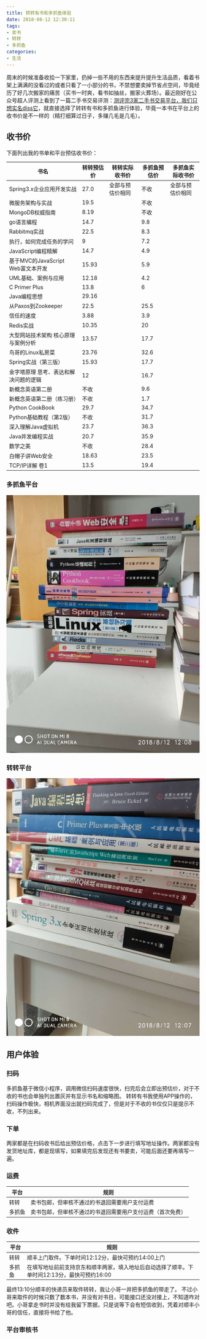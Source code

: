 ```yaml
---
title: 转转有书和多抓鱼体验
date: 2018-08-12 12:30:11
tags: 
- 卖书
- 转转
- 多抓鱼
categories:
- 生活
---
```


<!-- toc -->

周末的时候准备收拾一下家里，扔掉一些不用的东西来提升提升生活品质，看着书架上满满的没看过的或者只看了一小部分的书，不禁想要卖掉节省点空间，毕竟经历了好几次搬家的痛苦（买书一时爽，看书如抽丝，搬家火葬场）。最近刚好在公众号超人评测上看到了一篇二手书交易评测：[测评完3家二手书交易平台，我们只想实名diss它](https://mp.weixin.qq.com/s/NAbtCdqZIsAyG0Pr0n1B9g)，就直接选择了转转有书和多抓鱼进行体验，毕竟一本书在平台上的收书价是不一样的（精打细算过日子，多赚几毛是几毛）。

## 收书价
下面列出我的书单和平台预估收书价：

| 书名 | 转转预估价 | 转转实际收书价 | 多抓鱼预估价 | 多抓鱼实际收书价 |
| --- | --- | --- | --- | --- |
| Spring3.x企业应用开发实战 | 27.0 | 全部与预估价相同 | 不收 | 全部与预估价相同 |
| 微服务架构与实战 | 19.5 |  | 不收 |  |
| MongoDB权威指南 | 8.19 |  | 不收 |  |
| go语言编程 | 14.7 |  | 9.8 |  |
| Rabbitmq实战 | 22.5 |  | 8.3 |  |
| 执行，如何完成任务的学问 | 9 |  | 7.2 |  |
| JavaScript编程精解 | 14.7 |  | 4.9 |  |
| 基于MVC的JavaScript Web富文本开发 | 15.93 |  | 5.9 |  |
| UML基础、案例与应用 | 12.18 |  | 4.2 |  |
| C Primer Plus | 13.8 |  | 6 |  |
| Java编程思想 | 29.16 |  |  |  |
| 从Paxos到Zookeeper | 22.5 |  | 25.5 |  |
| 信任的速度 | 3.88 |  | 3.9 |  |
| Redis实战 | 10.35 |  | 20 |  |
| 大型网站技术架构 核心原理与案例分析 | 13.57 |  | 17.7 |  |
| 鸟哥的Linux私房菜 | 23.76 |  | 32.6 |  |
| Spring实战（第三版） | 15.93 |  | 17.7 |  |
| 金字塔原理 思考、表达和解决问题的逻辑 | 12 |  | 16.7 |  |
| 新概念英语第二册 | 不收 |  | 9.6 |  |
| 新概念英语第二册（练习册） | 不收 |  | 1.7 |  |
| Python CookBook | 29.7 |  | 34.7 |  |
| Python基础教程（第2版） | 不收 |  | 31.7 |  |
| 深入理解Java虚拟机 | 23.7 |  | 36.3 |  |
| Java并发编程实战 | 20.7 |  | 35.9 |  |
| 数学之美 | 不收 |  | 28.4 |  |
| 白帽子讲Web安全 | 18.63 |  | 23.5 |  |
| TCP/IP详解 卷1 | 13.5 |  | 19.4 |  |


### 多抓鱼平台
![多抓鱼](/images/duozhuayu-books.jpg)
### 转转平台
![转转](/images/zhuanzhuan-books.jpg)

## 用户体验

### 扫码
多抓鱼基于微信小程序，调用微信扫码速度很快，扫完后会立即出预估价，对于不收的书也会单独列出置灰并有显示书名和缩略图。
转转有书我使用APP操作的，扫码操作极快，相机界面没出就扫码完成了，但是对于不收的书仅仅只是提示不收，不列出来。

### 下单

两家都是在扫码收书后给出预估价格，点击下一步进行填写地址操作。两家都没有发货地址库，都是现填写，如果填完后发现还有书要卖，可能后面还要再填写一遍。

### 运费

| 平台 | 规则 |
| --- | --- |
| 转转 | 卖书包邮，但审核不通过的书退回需要用户支付运费 |
| 多抓鱼 | 卖书包邮，但审核不通过的书退回需要用户支付运费（首次免费） |

### 收件

| 平台 | 规则 |
| --- | --- |
| 转转 | 顺丰上门取件。下单时间12:12分，最快可预约14:00上门 |
| 多抓鱼 | 在填写地址前前支持京东和顺丰两家，填入地址后自动选择了顺丰。下单时间12:13分，最快可预约16:00 |

最终13:10分顺丰的快递员来取件转转，我让小哥一并把多抓鱼的带走了。
不过小哥来取件的时候只数了数本书，并没有对书目，可能接口还没对接上，不知道咋对吧。小哥拿走书时并没有给我留下票据，只是说等下会有短信收到，凭着对顺丰小哥的信任，直接将书给了他。

### 平台审核书



